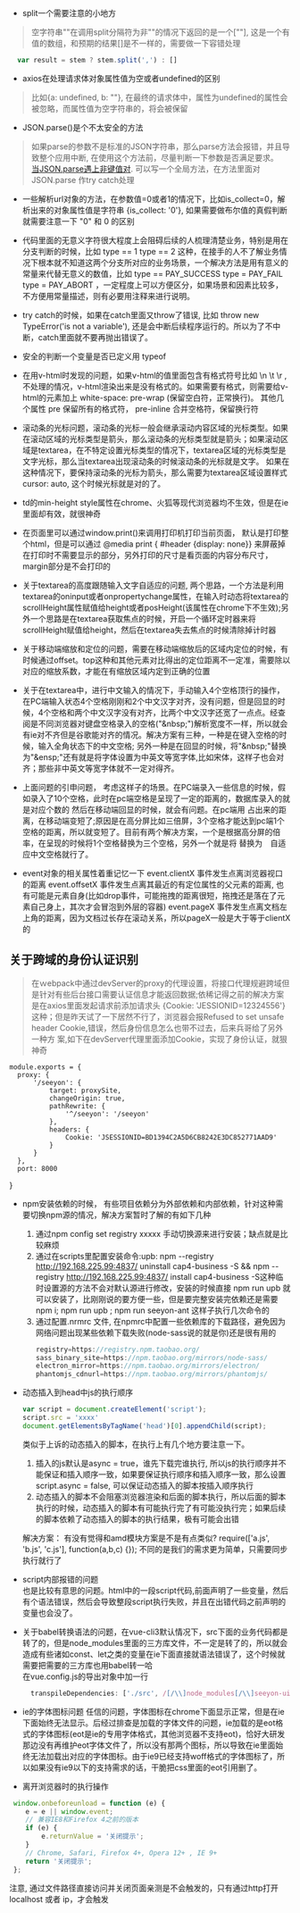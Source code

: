 <!--
 * @Description: 
 * @Version: 1.0.0
 * @Autor: yin gang
 * @Date: 2020-09-28 16:37:42
 * @LastEditors: yin gang
 * @LastEditTime: 2020-11-07 14:54:10
-->
* split一个需要注意的小地方    
> 空字符串""在调用split分隔符为非""的情况下返回的是一个[""], 这是一个有值的数组，和预期的结果[]是不一样的，需要做一下容错处理
```javascript
  var result = stem ? stem.split(',') : []
```

* axios在处理请求体对象属性值为空或者undefined的区别    
> 比如{a: undefined, b: ""}, 在最终的请求体中，属性为undefined的属性会被忽略，而属性值为空字符串的，将会被保留

* JSON.parse()是个不太安全的方法    
> 如果parse的参数不是标准的JSON字符串，那么parse方法会报错，并且导致整个应用中断, 在使用这个方法前，尽量判断一下参数是否满足要求。<br/>[当JSON.parse遇上非键值对](https://juejin.im/post/6844903661651542029). 可以写一个全局方法，在方法里面对JSON.parse 作try catch处理

* 一些解析url对象的方法，在参数值=0或者1的情况下，比如is_collect=0，解析出来的对象属性值是字符串 {is_collect: '0'}, 如果需要做布尔值的真假判断就需要注意一下 "0" 和 0 的区别

* 代码里面的无意义字符很大程度上会阻碍后续的人梳理清楚业务，特别是用在分支判断的时候，比如 type == 1 type == 2 这种，在接手的人不了解业务情况下根本就不知道这两个分支所对应的业务场景，一个解决方法是用有意义的常量来代替无意义的数值，比如 type == PAY_SUCCESS type = PAY_FAIL type = PAY_ABORT ，一定程度上可以方便区分，如果场景和因素比较多，不方便用常量描述，则有必要用注释来进行说明。

* try catch的时候，如果在catch里面又throw了错误, 比如 throw new TypeError('is not a variable'), 还是会中断后续程序运行的。所以为了不中断，catch里面就不要再抛出错误了。

* 安全的判断一个变量是否已定义用 typeof

* 在用v-html时发现的问题，如果v-html的值里面包含有格式符号比如 \n \t \r ,不处理的情况，v-html渲染出来是没有格式的。如果需要有格式，则需要给v-html的元素加上 white-space: pre-wrap (保留空白符，正常换行)。 其他几个属性 pre 保留所有的格式符， pre-inline 合并空格符，保留换行符

* 滚动条的光标问题，滚动条的光标一般会继承滚动内容区域的光标类型。如果在滚动区域的光标类型是箭头，那么滚动条的光标类型就是箭头；如果滚动区域是textarea，在不特定设置光标类型的情况下，textarea区域的光标类型是文字光标，那么当textarea出现滚动条的时候滚动条的光标就是文字。 如果在这种情况下，要保持滚动条的光标为箭头，那么需要为textarea区域设置样式cursor: auto, 这个时候光标就是对的了。

* td的min-height style属性在chrome、火狐等现代浏览器均不生效，但是在ie里面却有效，就很神奇

* 在页面里可以通过window.print()来调用打印机打印当前页面， 默认是打印整个html，但是可以通过 @media print { #header {display: none}} 来屏蔽掉在打印时不需要显示的部分，另外打印的尺寸是看页面的内容分布尺寸，margin部分是不会打印的

* 关于textarea的高度跟随输入文字自适应的问题, 两个思路，一个方法是利用textarea的oninput或者onpropertychange属性，在输入时动态将textarea的scrollHeight属性赋值给height或者posHeight(该属性在chrome下不生效);另外一个思路是在textarea获取焦点的时候，开启一个循环定时器来将scrollHeight赋值给height，然后在textarea失去焦点的时候清除掉计时器

* 关于移动端缩放和定位的问题，需要在移动端缩放后的区域内定位的时候，有时候通过offset。top这种和其他元素对比得出的定位距离不一定准，需要除以对应的缩放系数，才能在有缩放区域内定到正确的位置

* 关于在textarea中，进行中文输入的情况下，手动输入4个空格顶行的操作，在PC端输入状态4个空格刚刚和2个中文汉字对齐，没有问题，但是回显的时候，4个空格和两个中文汉字没有对齐，比两个中文汉字还宽了一点点。经查阅是不同浏览器对键盘空格录入的空格("\&nbsp;\")解析宽度不一样，所以就会有ie对不齐但是谷歌能对齐的情况。解决方案有三种，一种是在键入空格的时候，输入全角状态下的中文空格; 另外一种是在回显的时候，将"\&nbsp;\"替换为"\&ensp;\"还有就是将字体设置为中英文等宽字体,比如宋体，这样子也会对齐；那些非中英文等宽字体就不一定对得齐。

* 上面问题的引申问题， 考虑这样子的场景。在PC端录入一些信息的时候，假如录入了10个空格，此时在pc端空格是呈现了一定的距离的，数据库录入的就是对应个数的&nbsp;然后在移动端回显的时候，就会有问题。在pc端用&nbsp;占出来的距离，在移动端变短了;原因是在高分屏比如三倍屏，3个空格才能达到pc端1个空格的距离，所以就变短了。目前有两个解决方案，一个是根据高分屏的倍率，在呈现的时候将1个空格替换为三个空格，另外一个就是将&nbsp;替换为&emsp;自适应中文空格就行了。

* event对象的相关属性着重记忆一下
  event.clientX  事件发生点离浏览器视口的距离
  event.offsetX  事件发生点离其最近的有定位属性的父元素的距离, 也有可能是元素自身(比如drop事件，可能拖拽的距离很短，拖拽还是落在了元素自己身上，其次才会冒泡到外层的容器)
  event.pageX    事件发生点离文档左上角的距离，因为文档过长存在滚动关系，所以pageX一般是大于等于clientX的
## 关于跨域的身份认证识别
> 在ｗebpack中通过devServer的proxy的代理设置，将接口代理规避跨域但是针对有些后台接口需要认证信息才能返回数据;依稀记得之前的解决方案是在axios里面发起请求前添加请求头
{Cookie: 'JESSIONID=12324556'}这种；但是昨天试了一下居然不行了，浏览器会报Refused to set unsafe header Cookie,错误，然后身份信息怎么也带不过去，后来兵哥给了另外一种方
案,如下在devServer代理里面添加Cookie，实现了身份认证，就狠神奇 

    module.exports = {
      proxy: {
          '/seeyon': {
              target: proxySite,
              changeOrigin: true,
              pathRewrite: {
                  '^/seeyon': '/seeyon'
              },
              headers: {
                  Cookie: 'JSESSIONID=BD1394C2A5D6CB8242E3DC852771AAD9'
              }
          }
      },
      port: 8000
  }    

  * npm安装依赖的时候， 有些项目依赖分为外部依赖和内部依赖，针对这种需要切换npm源的情况，解决方案暂时了解的有如下几种
    1. 通过npm config set registry xxxxx 手动切换源来进行安装；缺点就是比较麻烦
    2. 通过在scripts里配置安装命令:upb: npm --registry http://192.168.225.99:4837/ uninstall cap4-business -S && npm --registry http://192.168.225.99:4837/ install cap4-business -S这种临时设置源的方法不会对默认源进行修改，安装的时候直接 npm run upb 就可以安装了，比刚刚说的要方便一些，但是要完整安装完依赖还是需要 npm i; npm run upb ; npm run seeyon-ant 这样子执行几次命令的
    3. 通过配置.nrmrc 文件, 在npmrc中配置一些依赖库的下载路径，避免因为网络问题出现某些依赖下载失败(node-sass说的就是你)还是很有用的
        ```javascript
        registry=https://registry.npm.taobao.org/
        sass_binary_site=https://npm.taobao.org/mirrors/node-sass/
        electron_mirror=https://npm.taobao.org/mirrors/electron/
        phantomjs_cdnurl=https://npm.taobao.org/mirrors/phantomjs/
        ```

*  动态插入到head中js的执行顺序
      ```javascript
    var script = document.createElement('script');
    script.src = 'xxxx'
    document.getElementsByTagName('head')[0].appendChild(script);
      ```
    类似于上诉的动态插入的脚本，在执行上有几个地方要注意一下。    
    1. 插入的js默认是async = true，谁先下载完谁执行, 所以js的执行顺序并不能保证和插入顺序一致，如果要保证执行顺序和插入顺序一致，那么设置script.async = false, 可以保证动态插入的脚本按插入顺序执行
    2. 动态插入的脚本不会阻塞浏览器渲染和后面的脚本执行，所以后面的脚本执行的时候，动态插入的脚本有可能执行完了有可能没执行完；如果后续的脚本依赖了动态插入的脚本的执行结果，极有可能会出错    

    解决方案：
    有没有觉得和amd模块方案是不是有点类似? require(['a.js', 'b.js', 'c.js'], function(a,b,c) {}); 不同的是我们的需求更为简单，只需要同步执行就行了


* script内部报错的问题    
也是比较有意思的问题。html中的一段script代码,前面声明了一些变量，然后有个语法错误，然后会导致整段script执行失败，并且在出错代码之前声明的变量也会没了。    

* 关于babel转换语法的问题，在vue-cli3默认情况下，src下面的业务代码都是转了的，但是node_modules里面的三方库文件，不一定是转了的，所以就会造成有些诸如const、let之类的变量在ie下面直接就语法错误了，这个时候就需要把需要的三方库也用babel转一哈    
在vue.config.js的导出对象中加一行
  ``` javascript
    transpileDependencies: ['./src', /[/\\]node_modules[/\\]seeyon-ui-ant[/\\]/],
  ```

* ie的字体图标问题
任信的问题，字体图标在chrome下面显示正常，但是在ie下面始终无法显示。后经过排查是加载的字体文件的问题，ie加载的是eot格式的字体图标(eot是ie的专用字体格式，其他浏览器不支持eot)，恰好大研发那边没有再维护eot字体文件了，所以没有那两个图标，所以导致在ie里面始终无法加载出对应的字体图标。由于ie9已经支持woff格式的字体图标了，所以如果没有ie9以下的支持需求的话，干脆把css里面的eot引用删了。

* 离开浏览器时的执行操作
```javascript
 window.onbeforeunload = function (e) {
    e = e || window.event;
    // 兼容IE8和Firefox 4之前的版本
    if (e) {
        e.returnValue = '关闭提示';
    }
    // Chrome, Safari, Firefox 4+, Opera 12+ , IE 9+
    return '关闭提示';
 };
```
注意, 通过文件路径直接访问并关闭页面亲测是不会触发的，只有通过http打开 localhost 或者 ip，才会触发





  